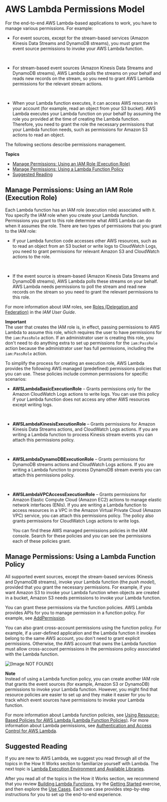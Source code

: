 # AWS Lambda Permissions Model<a name="intro-permission-model"></a>

For the end\-to\-end AWS Lambda\-based applications to work, you have to manage various permissions\. For example:
+ For event sources, except for the stream\-based services \(Amazon Kinesis Data Streams and DynamoDB streams\), you must grant the event source permissions to invoke your AWS Lambda function\. 

   
+ For stream\-based event sources \(Amazon Kinesis Data Streams and DynamoDB streams\), AWS Lambda polls the streams on your behalf and reads new records on the stream, so you need to grant AWS Lambda permissions for the relevant stream actions\.

   
+ When your Lambda function executes, it can access AWS resources in your account \(for example, read an object from your S3 bucket\)\. AWS Lambda executes your Lambda function on your behalf by assuming the role you provided at the time of creating the Lambda function\. Therefore, you need to grant the role the necessary permissions that your Lambda function needs, such as permissions for Amazon S3 actions to read an object\.

The following sections describe permissions management\.

**Topics**
+ [Manage Permissions: Using an IAM Role \(Execution Role\)](#lambda-intro-execution-role)
+ [Manage Permissions: Using a Lambda Function Policy](#intro-permission-model-access-policy)
+ [Suggested Reading](#w3ab1c67c11c20c21)

## Manage Permissions: Using an IAM Role \(Execution Role\)<a name="lambda-intro-execution-role"></a>

Each Lambda function has an IAM role \(execution role\) associated with it\. You specify the IAM role when you create your Lambda function\. Permissions you grant to this role determine what AWS Lambda can do when it assumes the role\. There are two types of permissions that you grant to the IAM role:
+ If your Lambda function code accesses other AWS resources, such as to read an object from an S3 bucket or write logs to CloudWatch Logs, you need to grant permissions for relevant Amazon S3 and CloudWatch actions to the role\.

   
+ If the event source is stream\-based \(Amazon Kinesis Data Streams and DynamoDB streams\), AWS Lambda polls these streams on your behalf\. AWS Lambda needs permissions to poll the stream and read new records on the stream so you need to grant the relevant permissions to this role\. 

For more information about IAM roles, see [Roles \(Delegation and Federation\)](http://docs.aws.amazon.com/IAM/latest/UserGuide/id_roles.html) in the *IAM User Guide*\. 

**Important**  
The user that creates the IAM role is, in effect, passing permissions to AWS Lambda to assume this role, which requires the user to have permissions for the `iam:PassRole` action\. If an administrator user is creating this role, you don't need to do anything extra to set up permissions for the `iam:PassRole` action because the administrator user has full permissions, including the `iam:PassRole` action\.

To simplify the process for creating an execution role, AWS Lambda provides the following AWS managed \(predefined\) permissions policies that you can use\. These policies include common permissions for specific scenarios:
+ **AWSLambdaBasicExecutionRole** – Grants permissions only for the Amazon CloudWatch Logs actions to write logs\. You can use this policy if your Lambda function does not access any other AWS resources except writing logs\. 

   
+ **AWSLambdaKinesisExecutionRole** – Grants permissions for Amazon Kinesis Data Streams actions, and CloudWatch Logs actions\. If you are writing a Lambda function to process Kinesis stream events you can attach this permissions policy\.

   
+ **AWSLambdaDynamoDBExecutionRole** – Grants permissions for DynamoDB streams actions and CloudWatch Logs actions\. If you are writing a Lambda function to process DynamoDB stream events you can attach this permissions policy\.

   
+ **AWSLambdaVPCAccessExecutionRole** – Grants permissions for Amazon Elastic Compute Cloud \(Amazon EC2\) actions to manage elastic network interfaces \(ENIs\)\. If you are writing a Lambda function to access resources in a VPC in the Amazon Virtual Private Cloud \(Amazon VPC\) service, you can attach this permissions policy\. The policy also grants permissions for CloudWatch Logs actions to write logs\.

  You can find these AWS managed permissions policies in the IAM console\. Search for these policies and you can see the permissions each of these policies grant\.

## Manage Permissions: Using a Lambda Function Policy<a name="intro-permission-model-access-policy"></a>

All supported event sources, except the stream\-based services \(Kinesis and DynamoDB streams\), invoke your Lambda function \(the *push model*\), provided that you grant the necessary permissions\. For example, if you want Amazon S3 to invoke your Lambda function when objects are created in a bucket, Amazon S3 needs permissions to invoke your Lambda function\. 

You can grant these permissions via the function policies\. AWS Lambda provides APIs for you to manage permission in a function policy\. For example, see [AddPermission](API_AddPermission.md)\.

You can also grant cross\-account permissions using the function policy\. For example, if a user\-defined application and the Lambda function it invokes belong to the same AWS account, you don't need to grant explicit permissions\. Otherwise, the AWS account that owns the Lambda function must allow cross\-account permissions in the permissions policy associated with the Lambda function\. 

![\[Image NOT FOUND\]](http://docs.aws.amazon.com/lambda/latest/dg/images/push-user-cross-account-app-example-10.png)

**Note**  
Instead of using a Lambda function policy, you can create another IAM role that grants the event sources \(for example, Amazon S3 or DynamoDB\) permissions to invoke your Lambda function\. However, you might find that resource policies are easier to set up and they make it easier for you to track which event sources have permissions to invoke your Lambda function\.

For more information about Lambda function policies, see [Using Resource\-Based Policies for AWS Lambda \(Lambda Function Policies\)](access-control-resource-based.md)\. For more information about Lambda permissions, see [Authentication and Access Control for AWS Lambda](lambda-auth-and-access-control.md)\.

## Suggested Reading<a name="w3ab1c67c11c20c21"></a>

If you are new to AWS Lambda, we suggest you read through all of the topics in the How It Works section to familiarize yourself with Lambda\. The next topic is [Lambda Execution Environment and Available Libraries](current-supported-versions.md)\.

After you read all of the topics in the How it Works section, we recommend that you review [Building Lambda Functions](lambda-app.md), try the [Getting Started](getting-started.md) exercise, and then explore the [Use Cases](use-cases.md)\. Each use case provides step\-by\-step instructions for you to set up the end\-to\-end experience\.